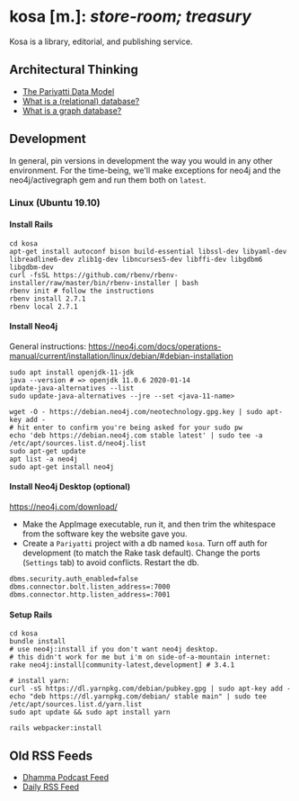 # kosa [m.]: _store-room; treasury_

Kosa is a library, editorial, and publishing service.

## Architectural Thinking

- [The Pariyatti Data Model](https://github.com/pariyatti/agga/blob/master/docs/data-models.pdf)
- [What is a (relational) database?](https://docs.google.com/document/d/1QuiWPaAUH9_UOeBouGGCgF_FyRRhoL4uLkfKvSsbw2o/edit#)
- [What is a graph database?](https://neo4j.com/developer/graph-database/)

## Development

In general, pin versions in development the way you would in any other environment. For the time-being, we'll make exceptions for neo4j and the neo4j/activegraph gem and run them both on `latest`.

### Linux (Ubuntu 19.10)

#### Install Rails

```
cd kosa
apt-get install autoconf bison build-essential libssl-dev libyaml-dev libreadline6-dev zlib1g-dev libncurses5-dev libffi-dev libgdbm6 libgdbm-dev
curl -fsSL https://github.com/rbenv/rbenv-installer/raw/master/bin/rbenv-installer | bash
rbenv init # follow the instructions
rbenv install 2.7.1
rbenv local 2.7.1
```

#### Install Neo4j

General instructions: https://neo4j.com/docs/operations-manual/current/installation/linux/debian/#debian-installation

```
sudo apt install openjdk-11-jdk
java --version # => openjdk 11.0.6 2020-01-14
update-java-alternatives --list
sudo update-java-alternatives --jre --set <java-11-name>

wget -O - https://debian.neo4j.com/neotechnology.gpg.key | sudo apt-key add -
# hit enter to confirm you're being asked for your sudo pw
echo 'deb https://debian.neo4j.com stable latest' | sudo tee -a /etc/apt/sources.list.d/neo4j.list
sudo apt-get update
apt list -a neo4j
sudo apt-get install neo4j
```

#### Install Neo4j Desktop (optional)

https://neo4j.com/download/

- Make the AppImage executable, run it, and then trim the whitespace from the software key the website gave you.
- Create a `Pariyatti` project with a db named `kosa`. Turn off auth for development (to match the Rake task default). Change the ports (`Settings` tab) to avoid conflicts. Restart the db.

```
dbms.security.auth_enabled=false
dbms.connector.bolt.listen_address=:7000
dbms.connector.http.listen_address=:7001
```

#### Setup Rails

```
cd kosa
bundle install
# use neo4j:install if you don't want neo4j desktop.
# this didn't work for me but i'm on side-of-a-mountain internet:
rake neo4j:install[community-latest,development] # 3.4.1

# install yarn:
curl -sS https://dl.yarnpkg.com/debian/pubkey.gpg | sudo apt-key add -
echo "deb https://dl.yarnpkg.com/debian/ stable main" | sudo tee /etc/apt/sources.list.d/yarn.list
sudo apt update && sudo apt install yarn

rails webpacker:install
```

## Old RSS Feeds

- [Dhamma Podcast Feed](http://feeds.pariyatti.org/dhammapodcasts)
- [Daily RSS Feed](https://www.pariyatti.org/Free-Resources/Daily-Words/RSS-Feeds)
